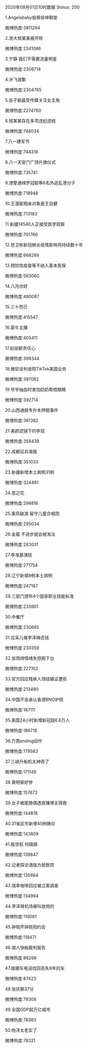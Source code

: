 2020年08月01日10时数据
Status: 200

1.Angelababy偷蔡徐坤鞋垫

微博热度:3811294

2.浙大努某某被开除

微博热度:2341086

3.宁静 我们不需要流量明星

微博热度:2308714

4.许飞道歉

微博热度:2304765

5.张子枫最受传媒关注女主角

微博热度:2274760

6.努某某存在多项违纪违规

微博热度:748034

7.八一建军节

微博热度:744319

8.八一天安门广场升旗仪式

微博热度:735741

9.港警通缉罗冠聪等6名外逃乱港分子

微博热度:718948

10.王漫妮相亲对象是王自健

微博热度:713183

11.新疆14540人正接受医学观察

微博热度:701766

12.世卫称新冠肺炎疫情影响将持续数十年

微博热度:668289

13.预防性疫苗等不纳入基本医保

微博热度:563060

14.八月你好

微博热度:480087

15.三十而已

微博热度:415547

16.蒙牛主播

微博热度:405411

17.赵丽颖责任心

微博热度:399344

18.微软谈判收购TikTok美国业务

微博热度:397082

19.爷爷抽血时害怕奶奶帮捂眼睛

微博热度:392714

20.山西通报专升本押题事件

微博热度:361382

21.美颜滤镜下的李现

微博热度:358439

22.成都征兵海报

微博热度:351033

23.新疆新增本土病例31例

微博热度:324491

24.恶之花

微博热度:296816

25.乘风破浪 留守儿童合唱团

微博热度:295034

26.金晨 不进步就会被淘汰

微博热度:283031

27.李准基演技

微博热度:271754

28.辽宁新增8例本土病例

微博热度:247167

29.三部门颁布4个国家职业技能标准

微博热度:233901

30.中餐厅

微博热度:230685

31.应采儿催李泽锋还钱

微博热度:230359

32.张雨绮情绪失控跑下台

微博热度:227102

33.官方回应残疾人领结婚证遭拒

微博热度:213490

34.中国不会承认香港BNO护照

微博热度:187111

35.美国24小时新增新冠超6.6万人

微博热度:186718

36.万茜ending动作

微博热度:179583

37.三峡升船机太神奇了

微博热度:171149

38.黄明昊好惨

微博热度:157672

39.女子被尾随偶遇直播博主得救

微博热度:144818

40.31省区市新增45例确诊

微博热度:143809

41.殷世航 何婧婧

微博热度:139847

42.记者探访港版方舱医院

微博热度:135864

43.瑞幸咖啡回应被立案调查

微博热度:134994

44.李泽锋机场被叫放炮的

微博热度:119081

45.钟晓芹钟晓阳约会

微博热度:118471

46.湖人快船裁判报告

微博热度:88268

47.接挪车电话找回丢失8年的车

微博热度:87423

48.张庆鹏37分

微博热度:79308

49.全国GDP超万亿城市

微博热度:78383

50.杨洋太老实了

微博热度:78321

